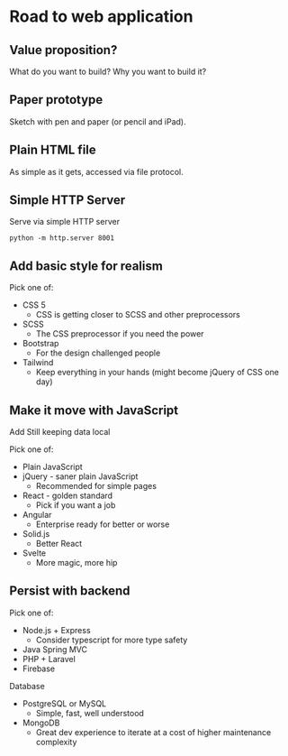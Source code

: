 # Road to web application

## Value proposition?

What do you want to build? Why you want to build it?

## Paper prototype

Sketch with pen and paper (or pencil and iPad).

## Plain HTML file

As simple as it gets, accessed via file protocol.

## Simple HTTP Server

Serve via simple HTTP server
```
python -m http.server 8001
```

## Add basic style for realism

Pick one of:

* CSS 5
  * CSS is getting closer to SCSS and other preprocessors
* SCSS
  * The CSS preprocessor if you need the power
* Bootstrap
  * For the design challenged people
* Tailwind
  * Keep everything in your hands (might become jQuery of CSS one day)

## Make it move with JavaScript

Add Still keeping data local

Pick one of:
* Plain JavaScript
* jQuery - saner plain JavaScript
  * Recommended for simple pages
* React - golden standard
  * Pick if you want a job
* Angular
  * Enterprise ready for better or worse
* Solid.js
  * Better React
* Svelte
  * More magic, more hip


## Persist with backend

Pick one of:

* Node.js + Express
  * Consider typescript for more type safety
* Java Spring MVC
* PHP + Laravel
* Firebase

Database

* PostgreSQL or MySQL
  * Simple, fast, well understood
* MongoDB
  * Great dev experience to iterate at a cost of higher maintenance complexity

